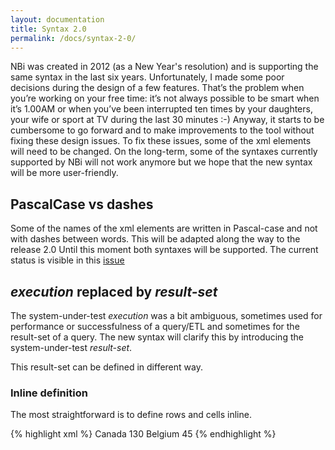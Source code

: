 ```yaml
---
layout: documentation
title: Syntax 2.0
permalink: /docs/syntax-2-0/
---
```

NBi was created in 2012 (as a New Year's resolution) and is supporting the same syntax in the last six years. Unfortunately, I made some poor decisions during the design of a few features. That’s the problem when you’re working on your free time: it’s not always possible to be smart when it’s 1.00AM or when you’ve been interrupted ten times by your daughters, your wife or sport at TV during the last 30 minutes :-) Anyway, it starts to be cumbersome to go forward and to make improvements to the tool without fixing these design issues. To fix these issues, some of the xml elements will need to be changed.  On the long-term, some of the syntaxes currently supported by NBi will not work anymore but we hope that the new syntax will be more user-friendly.

## PascalCase vs dashes

Some of the names of the xml elements are written in Pascal-case and not with dashes between words. This will be adapted along the way to the release 2.0 Until this moment both syntaxes will be supported. The current status is visible in this [issue](http://github.com/Seddryck/NBi/issues/288)

## *execution* replaced by *result-set*

The system-under-test *execution* was a bit ambiguous, sometimes used for performance or successfulness of a query/ETL and sometimes for the result-set of a query. The new syntax will clarify this by introducing the system-under-test *result-set*.

This result-set can be defined in different way.

### Inline definition

The most straightforward is to define rows and cells inline.

{% highlight xml %}
<resultSet>
  <row>
    <cell>Canada</cell>
    <cell>130</cell>
  </row>
  <row>
    <cell>Belgium</cell>
    <cell>45</cell>
  </row>
</resultSet>
{% endhighlight %}
